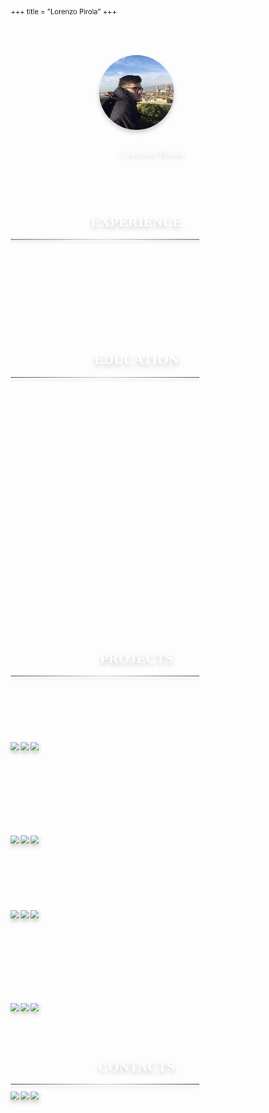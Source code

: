 +++
title = "Lorenzo Pirola"
+++
<style>
@import url('https://fonts.googleapis.com/css2?family=Source+Code+Pro:ital,wght@0,300;0,400;0,500;0,600;1,400&display=swap');
</style>

<br>
<br>
<br>
<p align="center">
  <img style="box-shadow: 0 5px 10px rgb(0 0 0 / 0.2); width: 150px; height: 150px; border-radius: 50%;" src="avatar.jpg"/>
  <h2 class="pl-3 pr-3" style="text-align: center;"><span style="font-family:Source Code Pro; font-weight:300; color:white;">Hi, I'm</span> <span style="font-family:Source Code Pro; font-weight:400; color:white; text-shadow: 0 5px 10px rgb(0 0 0 / 0.2);">Lorenzo Pirola</span></h2>
</p>
<br>
<br>
<br>


<a id="experience" style="text-decoration: none; top: -120px; display: block; position: relative; visibility: hidden;" ></a>
  <h1 style="text-align: center; text-shadow: 0 5px 10px rgb(0 0 0 / 0.2);">
    <span style="font-family:Source Code Pro; font-weight:600; color:white;">EXPERIENCE</span>
  </h1>

<hr width="75%" style="
border: 0;
    height: 1px;
    box-shadow: 0 5px 5px rgb(0 0 0 / 0.2);
    background-image: linear-gradient(to right, rgba(255, 255, 255, 0), rgba(255, 255, 255, 0.75), rgba(255, 255, 255, 0));">


<div class="pl-3 pr-3">
<h3><span style="font-family:Source Code Pro; font-weight:500; color:white;">TECHNICAL CONSULTANT (INTERNSHIP)</span></h3>
<span style="font-family:Source Code Pro; font-weight:300; font-style:italic; color:white;">GN Technonomy SRL (BG) | Dec 2019 - Sep 2020</span>
<br>
<div class="text-justify">
<span style="font-family:Source Code Pro; font-weight:300; color:white;"> • Web/Cloud application design & development</span><br>
<span style="font-family:Source Code Pro; font-weight:300; color:white;"> • Relational database design & management</span><br>
<span style="font-family:Source Code Pro; font-weight:300; color:white;"> • Customer consulting</span><br>
</span>
</div>
</div>
<br>
<br>
<br>


<a id="education" style="text-decoration: none; top: -120px; display: block; position: relative; visibility: hidden;" ></a>
  <h1 style="text-align: center; text-shadow: 0 5px 10px rgb(0 0 0 / 0.2);">
    <span style="font-family:Source Code Pro; font-weight:600; color:white;">EDUCATION</span>
  </h1>


<hr width="75%" style="
border: 0;
    height: 1px;
    box-shadow: 0 5px 5px rgb(0 0 0 / 0.2);
    background-image: linear-gradient(to right, rgba(255, 255, 255, 0), rgba(255, 255, 255, 0.75), rgba(255, 255, 255, 0));">


<div class="pl-3 pr-3">
<h3><span style="font-family:Source Code Pro; font-weight:500; color:white;">MASTER’S DEGREE IN COMPUTER SCIENCE</span></h3>
<div class="text-justify">
<span style="font-family:Source Code Pro; font-weight:300; color:white; font-style:italic;">University of Milano-Bicocca (MI) | 2019 - 2022</span>
<br>
<span style="font-family:Source Code Pro; font-weight:300; color:white;">@ Department of Informatics, Systems, and Communication</span>
</div><br>

<h3><span style="font-family:Source Code Pro; font-weight:500; color:white;">BACHELOR’S DEGREE IN COMPUTER SCIENCE</span></h3>
<div class="text-justify">
<span style="font-family:Source Code Pro; font-weight:300; color:white; font-style:italic;">University of Milano-Bicocca (MI) | 2016 - 2019</span>
<br>
<span style="font-family:Source Code Pro; font-weight:300; color:white;">@ Department of Informatics, Systems, and Communication</span>
<br>
<span style="font-family:Source Code Pro; font-weight:300; color:white;">Thesis title: “Opinion leader detection on multimedia sharing platforms: a case study on YouTube and Instagram”</span>
<br>
<span style="font-family:Source Code Pro; font-weight:300; color:white;">Final grade: 108/110</span>
</div><br>

<h3><span style="font-family:Source Code Pro; font-weight:500; color:white;">TECHNICAL CERTIFICATE</span></h3>
<div class="text-justify">
<span style="font-family:Source Code Pro; font-weight:300; color:white; font-style:italic;">Istituto tecnico statale F. Viganò (LC) | 2011 - 2016</span>
<br>
<span style="font-family:Source Code Pro; font-weight:300; color:white;">Final grade: 94/100</span>
</div><br>

<h3><span style="font-family:Source Code Pro; font-weight:500; color:white;">FIRST CERTIFICATE IN ENGLISH - B2</span></h3>
<div class="text-justify">
<span style="font-family:Source Code Pro; font-weight:300; color:white;">Cambridge Assessment English | 2016</span>
</div>
<div
<br>
<br>
<br>


<a id="projects" style="text-decoration: none; top: -120px; display: block; position: relative; visibility: hidden;" ></a>
  <h1 style="text-align: center; text-shadow: 0 5px 10px rgb(0 0 0 / 0.2);">
    <span style="font-family:Source Code Pro; font-weight:600; color:white;">PROJECTS</span>
  </h1>

<hr width="75%" style="
border: 0;
    height: 1px;
    box-shadow: 0 5px 5px rgb(0 0 0 / 0.2);
    background-image: linear-gradient(to right, rgba(255, 255, 255, 0), rgba(255, 255, 255, 0.75), rgba(255, 255, 255, 0));">

<a href="https://github.com/lpirola13/EasySport-Understanding" style=" color:white;">
  <h3><span style="text-decoration: underline; font-family:Source Code Pro; font-weight:500; color:white;" onMouseOver="this.style.color='#b92b27'" onMouseOut="this.style.color='white'">EASYSPORT-UNDERSTANDING</span></h3>
</a>
<div align="justify">
<span style="font-family:Source Code Pro; font-weight:300; color:white;">
  Wish you could follow a new sport but don't know enough about it? This application allows you to expand your knowledge by using analogies with sports you are familiar with. These analogies are calculated by aligning word embeddings spaces obtained from different text corpora (one for each sport).
</span>
</div>
<div class="row m-1 justify-content-center">
  <img class="m-1" style="box-shadow: 0 5px 10px rgb(0 0 0 / 0.2);" src="https://img.shields.io/badge/MADE%20WITH-Python-3776AB?style=for-the-badge&logo=python&logoColor=white">
  <img class="m-1" style="box-shadow: 0 5px 10px rgb(0 0 0 / 0.2);" src="https://img.shields.io/badge/MADE%20WITH-Streamlit%20-%23EE4D2A.svg?&style=for-the-badge&logo=Streamlit&logoColor=white">
  <img class="m-1" style="box-shadow: 0 5px 10px rgb(0 0 0 / 0.2);" src="https://img.shields.io/badge/MADE%20WITH-Elasticsearch%20-%2312D833.svg?&style=for-the-badge&logo=Elasticsearch&logoColor=white">
</div>
<br>



<a href="https://github.com/lpirola13/flower-recognizer-app" style="color:white;">
  <h3><span style="text-decoration: underline; font-family:Source Code Pro; font-weight:500; color:white;" onMouseOver="this.style.color='#b92b27'" onMouseOut="this.style.color='white'">FLOWER RECOGNIZER</span></h3>
</a>
<div align="justify">
<span style="font-family:Source Code Pro; font-weight:300; color:white;">
  Have you spotted a lovely flower while you were walking and you would like to know its species? You can do it using this application: you'll just have to take a picture and wait a few seconds. This application is based on a neural network that is specially built for speed and lightness and it is capable of recognizing up to 102 different species. It was developed in Flutter, which means that it is available for both Android and iOS.
</span>
</div>
<div class="row m-1 justify-content-center">
  <img class="m-1" style="box-shadow: 0 5px 10px rgb(0 0 0 / 0.2);" src="https://img.shields.io/badge/MADE%20WITH-Flutter-3776AB?style=for-the-badge&logo=flutter&logoColor=white">
  <img class="m-1" style="box-shadow: 0 5px 10px rgb(0 0 0 / 0.2);" src="https://img.shields.io/badge/MADE%20WITH-Firebase%20-%23FF6F00.svg?&style=for-the-badge&logo=firebase&logoColor=white">
  <img class="m-1" style="box-shadow: 0 5px 10px rgb(0 0 0 / 0.2);" src="https://img.shields.io/badge/MADE%20WITH-Tensorflow-EEBF24.svg?&style=for-the-badge&logo=Tensorflow&logoColor=white">
</div>
<br>

<a href="https://github.com/lpirola13/search-engine" style=" color:white;">
  <h3><span style="text-decoration: underline; font-family:Source Code Pro; font-weight:500; color:white;" onMouseOver="this.style.color='#b92b27'" onMouseOut="this.style.color='white'">SEARCH ENGINE</span></h3>
</a>
<div align="justify">
<span style=" font-family:Source Code Pro; font-weight:300; color:white;">
  This application will help you to find relevant information within tweets. Besides a basic search, it offers you the possibility to perform advanced searches and to personalize the results according to the preferences of a set of predefined users. 
</span>
</div>
<div class="row m-1 justify-content-center">
  <img class="m-1" style="box-shadow: 0 5px 10px rgb(0 0 0 / 0.2);" src="https://img.shields.io/badge/MADE%20WITH-Java-ED8B00?style=for-the-badge&logo=java&logoColor=white">
  <img class="m-1" style="box-shadow: 0 5px 10px rgb(0 0 0 / 0.2);" src="https://img.shields.io/badge/MADE%20WITH-Spring-6DB33F?style=for-the-badge&logo=spring&logoColor=white">
  <img class="m-1" style="box-shadow: 0 5px 10px rgb(0 0 0 / 0.2);" src="https://img.shields.io/badge/MADE%20WITH-Elasticsearch%20-%2312D833.svg?&style=for-the-badge&logo=Elasticsearch&logoColor=white)">
</div>
<br>

<a href="https://github.com/lpirola13/sentiment-analysis" style=" color:white;">
  <h3><span style="text-decoration: underline; font-family:Source Code Pro; font-weight:500; color:white; " onMouseOver="this.style.color='#b92b27'" onMouseOut="this.style.color='white'">SENTIMENT ANALYSIS</span></h3>
</a>
<div align="justify">
<span style="font-family:Source Code Pro; font-weight:300; color:white;">
  Need to purchase a product but don't want to waste your whole day reading all its reviews? Thanks to this app, you can quickly learn about all the strengths and weaknesses of each product effortlessly. This application identifies what users liked most and least through Sentiment Analysis and it uses this information to build quality-summaries for each product.
</span>
</div>
<div class="row m-1 justify-content-center">
  <img class="m-1" style="box-shadow: 0 5px 10px rgb(0 0 0 / 0.2);" src="https://img.shields.io/badge/MADE%20WITH-Python-3776AB?style=for-the-badge&logo=python&logoColor=white">
  <img class="m-1" style="box-shadow: 0 5px 10px rgb(0 0 0 / 0.2);" src="https://img.shields.io/badge/MADE%20WITH-Dash%20-%23EE4D2A.svg?&style=for-the-badge&logo=Plotly&logoColor=white">
  <img class="m-1" style="box-shadow: 0 5px 10px rgb(0 0 0 / 0.2);" src="https://img.shields.io/badge/MADE%20WITH-Elasticsearch%20-%2312D833.svg?&style=for-the-badge&logo=Elasticsearch&logoColor=white">
</div>
<br>
<br>
<br>


<a id="contacts" style="text-decoration: none; top: -120px; display: block; position: relative; visibility: hidden;" ></a>
  <h1 style="text-align: center; text-shadow: 0 5px 10px rgb(0 0 0 / 0.2);">
    <span style="font-family:Source Code Pro; font-weight:600; color:white;">CONTACTS</span>
  </h1>

<hr width="75%" style="
border: 0;
    height: 1px;
    box-shadow: 0 5px 5px rgb(0 0 0 / 0.2);
    background-image: linear-gradient(to right, rgba(255, 255, 255, 0), rgba(255, 255, 255, 0.75), rgba(255, 255, 255, 0));">

<div class="row m-1 justify-content-center">
  <a href="https://github.com/lpirola13"><img class="m-1" style="box-shadow: 0 5px 10px rgb(0 0 0 / 0.2);" src="https://img.shields.io/badge/FIND%20ME%20ON-GitHub-000000?style=for-the-badge&logo=github&logoColor=white"></a>
  <a href="https://www.linkedin.com/in/lorenzo-pirola-230275197"><img class="m-1" style="box-shadow: 0 5px 10px rgb(0 0 0 / 0.2);" src="https://img.shields.io/badge/FIND%20ME%20ON-LinkedIn%20-%230e76a8.svg?&style=for-the-badge&logo=linkedin&logoColor=white"></a>
  <a href="mailto:lorenzopirola@icloud.com"><img class="m-1" style="box-shadow: 0 5px 10px rgb(0 0 0 / 0.2);" src="https://img.shields.io/badge/CONTACT%20ME-Mail%20-%23FF0000.svg?&style=for-the-badge&logo=gmail&logoColor=white"></a>
</div>

<br>
<br>
<br>

</div>

